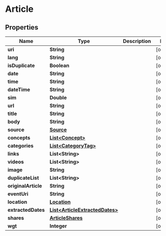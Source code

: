 # Article

## Properties
Name | Type | Description | Notes
------------ | ------------- | ------------- | -------------
**uri** | **String** |  |  [optional]
**lang** | **String** |  |  [optional]
**isDuplicate** | **Boolean** |  |  [optional]
**date** | **String** |  |  [optional]
**time** | **String** |  |  [optional]
**dateTime** | **String** |  |  [optional]
**sim** | **Double** |  |  [optional]
**url** | **String** |  |  [optional]
**title** | **String** |  |  [optional]
**body** | **String** |  |  [optional]
**source** | [**Source**](Source.md) |  |  [optional]
**concepts** | [**List&lt;Concept&gt;**](Concept.md) |  |  [optional]
**categories** | [**List&lt;CategoryTag&gt;**](CategoryTag.md) |  |  [optional]
**links** | **List&lt;String&gt;** |  |  [optional]
**videos** | **List&lt;String&gt;** |  |  [optional]
**image** | **String** |  |  [optional]
**duplicateList** | **List&lt;String&gt;** |  |  [optional]
**originalArticle** | **String** |  |  [optional]
**eventUri** | **String** |  |  [optional]
**location** | [**Location**](Location.md) |  |  [optional]
**extractedDates** | [**List&lt;ArticleExtractedDates&gt;**](ArticleExtractedDates.md) |  |  [optional]
**shares** | [**ArticleShares**](ArticleShares.md) |  |  [optional]
**wgt** | **Integer** |  |  [optional]
